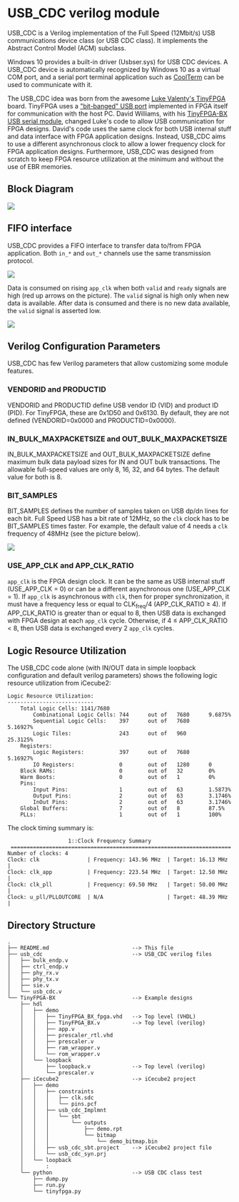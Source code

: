 # USB\_CDC verilog module

USB\_CDC is a Verilog implementation of the Full Speed (12Mbit/s) USB communications device class (or USB CDC class). It implements the Abstract Control Model (ACM) subclass.

Windows 10 provides a built-in driver (Usbser.sys) for USB CDC devices.
A USB\_CDC device is automatically recognized by Windows 10 as a virtual COM port, and a serial port terminal application such as [CoolTerm](https://freeware.the-meiers.org/) can be used to communicate with it.

The USB\_CDC idea was born from the awesome [Luke Valenty's TinyFPGA](https://github.com/tinyfpga/TinyFPGA-BX) board. TinyFPGA uses a ["bit-banged" USB port](https://github.com/tinyfpga/TinyFPGA-Bootloader) implemented in FPGA itself for communication with the host PC.
David Williams, with his [TinyFPGA-BX USB serial module](https://github.com/davidthings/tinyfpga_bx_usbserial), changed Luke's code to allow USB communication for FPGA designs.
David's code uses the same clock for both USB internal stuff and data interface with FPGA application designs.
Instead, USB\_CDC aims to use a different asynchronous clock to allow a lower frequency clock for FPGA application designs.
Furthermore, USB\_CDC was designed from scratch to keep FPGA resource utilization at the minimum and without the use of EBR memories.

## Block Diagram

![](readme_files/usb_cdc.png)


## FIFO interface
USB\_CDC provides a FIFO interface to transfer data to/from FPGA application. Both `in_*` and `out_*` channels use the same transmission protocol.

![](readme_files/fifo_timings.png)

Data is consumed on rising `app_clk` when both `valid` and `ready` signals are high (red up arrows on the picture). The `valid` signal is high only when new data is available. After data is consumed and there is no new data available, the `valid` signal is asserted low.

![](readme_files/fifo_protocol.png)


## Verilog Configuration Parameters
USB\_CDC has few Verilog parameters that allow customizing some module features.

### VENDORID and PRODUCTID
VENDORID and PRODUCTID define USB vendor ID (VID) and product ID (PID). For TinyFPGA, these are 0x1D50 and 0x6130. By default, they are not defined (VENDORID=0x0000 and PRODUCTID=0x0000).

### IN\_BULK\_MAXPACKETSIZE and OUT\_BULK\_MAXPACKETSIZE
IN\_BULK\_MAXPACKETSIZE and OUT\_BULK\_MAXPACKETSIZE define maximum bulk data payload sizes for IN and OUT bulk transactions. The allowable full-speed values are only 8, 16, 32, and 64 bytes. The default value for both is 8.

### BIT\_SAMPLES
BIT\_SAMPLES defines the number of samples taken on USB dp/dn lines for each bit. Full Speed USB has a bit rate of 12MHz, so the `clk` clock has to be BIT\_SAMPLES times faster. For example, the default value of 4 needs a `clk` frequency of 48MHz (see the picture below).

![](readme_files/bit_samples.png)

### USE\_APP\_CLK and APP\_CLK\_RATIO
`app_clk` is the FPGA design clock. It can be the same as USB internal stuff (USE\_APP\_CLK = 0) or can be a different asynchronous one (USE\_APP\_CLK = 1). If `app_clk` is asynchronous with `clk`, then for proper synchronization, it must have a frequency less or equal to CLK<sub>freq</sub>/4 (APP\_CLK\_RATIO &ge; 4).
If APP\_CLK\_RATIO is greater than or equal to 8, then USB data is exchanged with FPGA design at each `app_clk` cycle. Otherwise, if 4 &le; APP\_CLK\_RATIO &lt; 8, then USB data is exchanged every 2 `app_clk` cycles.
 
## Logic Resource Utilization

The USB\_CDC code alone (with IN/OUT data in simple loopback configuration and default verilog parameters) shows the following logic resource utilization from iCecube2:

```
Logic Resource Utilization:
---------------------------
    Total Logic Cells: 1141/7680
        Combinational Logic Cells: 744      out of   7680      9.6875%
        Sequential Logic Cells:    397      out of   7680      5.16927%
        Logic Tiles:               243      out of   960       25.3125%
    Registers: 
        Logic Registers:           397      out of   7680      5.16927%
        IO Registers:              0        out of   1280      0
    Block RAMs:                    0        out of   32        0%
    Warm Boots:                    0        out of   1         0%
    Pins:
        Input Pins:                1        out of   63        1.5873%
        Output Pins:               2        out of   63        3.1746%
        InOut Pins:                2        out of   63        3.1746%
    Global Buffers:                7        out of   8         87.5%
    PLLs:                          1        out of   1         100%
```

The clock timing summary is:

```
                   1::Clock Frequency Summary
 =====================================================================
Number of clocks: 4
Clock: clk               | Frequency: 143.96 MHz  | Target: 16.13 MHz  | 
Clock: clk_app           | Frequency: 223.54 MHz  | Target: 12.50 MHz  | 
Clock: clk_pll           | Frequency: 69.50 MHz   | Target: 50.00 MHz  | 
Clock: u_pll/PLLOUTCORE  | N/A                    | Target: 48.39 MHz  | 
```

## Directory Structure

```
.
├── README.md                          --> This file
├── usb_cdc                            --> USB_CDC verilog files
│   ├── bulk_endp.v
│   ├── ctrl_endp.v
│   ├── phy_rx.v
│   ├── phy_tx.v
│   ├── sie.v
│   └── usb_cdc.v
└── TinyFPGA-BX                        --> Example designs
    ├── hdl
    │   ├── demo
    │   │   ├── TinyFPGA_BX_fpga.vhd   --> Top level (VHDL)
    │   │   ├── TinyFPGA_BX.v          --> Top level (verilog)
    │   │   ├── app.v
    │   │   ├── prescaler_rtl.vhd
    │   │   ├── prescaler.v
    │   │   ├── ram_wrapper.v
    │   │   └── rom_wrapper.v
    │   └── loopback
    │       ├── loopback.v             --> Top level (verilog)
    │       └── prescaler.v
    ├── iCecube2                       --> iCecube2 project
    │   ├── demo
    │   │   ├── constraints
    │   │   │   ├── clk.sdc
    │   │   │   └── pins.pcf
    │   │   ├── usb_cdc_Implmnt
    │   │   │   └── sbt
    │   │   │       └── outputs
    │   │   │           ├── demo.rpt
    │   │   │           └── bitmap
    │   │   │               └── demo_bitmap.bin
    │   │   ├── usb_cdc_sbt.project    --> iCecube2 project file
    │   │   └── usb_cdc_syn.prj
    │   └── loopback
    │       :
    └── python                         --> USB CDC class test
        ├── dump.py
        ├── run.py
        └── tinyfpga.py 
```
